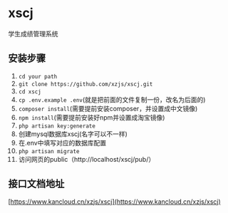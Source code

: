 # xscj
学生成绩管理系统
## 安装步骤
1. `cd your path`
2. `git clone https://github.com/xzjs/xscj.git`
3. `cd xscj`
4. `cp .env.example .env`(就是把前面的文件复制一份，改名为后面的)
5. `composer install`(需要提前安装composer，并设置成中文镜像)
6. `npm install`(需要提前安装好npm并设置成淘宝镜像)
7. `php artisan key:generate`
8. 创建mysql数据库xscj(名字可以不一样)
9. 在.env中填写对应的数据库配置
10. `php artisan migrate`
11. 访问网页的public（http://localhost/xscj/pub/）
## 接口文档地址
[https://www.kancloud.cn/xzjs/xscj](https://www.kancloud.cn/xzjs/xscj)